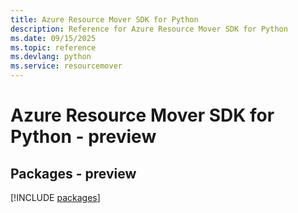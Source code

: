 ```yaml
---
title: Azure Resource Mover SDK for Python
description: Reference for Azure Resource Mover SDK for Python
ms.date: 09/15/2025
ms.topic: reference
ms.devlang: python
ms.service: resourcemover
---
```

# Azure Resource Mover SDK for Python - preview
## Packages - preview
[!INCLUDE [packages](resource-mover-index.md)]